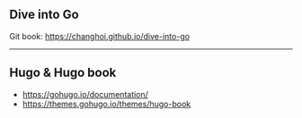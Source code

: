 ## Dive into Go

Git book: <https://changhoi.github.io/dive-into-go>

---

## Hugo & Hugo book

- <https://gohugo.io/documentation/>
- <https://themes.gohugo.io/themes/hugo-book>
